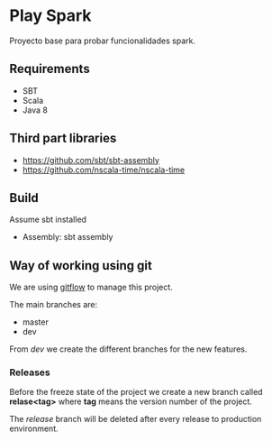 # Play Spark

Proyecto base para probar funcionalidades spark.

## Requirements

- SBT
- Scala
- Java 8

## Third part libraries

- https://github.com/sbt/sbt-assembly
- https://github.com/nscala-time/nscala-time

## Build

Assume sbt installed

 * Assembly:                sbt assembly

## Way of working using git

We are using [gitflow](http://danielkummer.github.io/git-flow-cheatsheet/) to manage this project.

The main branches are:

- master
- dev

From *dev* we create the different branches for the new features.

### Releases

Before the freeze state of the project we create a new branch called __relase\<tag\>__ where __tag__ means the version number of the project.

The *release* branch will be deleted after every release to production environment.
